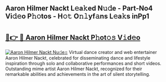 ## Aaron Hilmer Nackt L𝚎a𝚔ed N𝚞𝚍e - Part-No4 Vi𝚍𝚎o P𝚑𝚘tos - H𝚘𝚝 O𝚗𝚕yf𝚊ns L𝚎a𝚔s inPp1

# <h2><a href="http://kfconwj.oniu.top/?m=Aaron+Hilmer+Nackt">🔗👉 🔴 Aaron Hilmer Nackt P𝚑ot𝚘𝚜 V𝚒d𝚎o</a></h2>

[![Aaron Hilmer Nackt Nu𝚍e𝚜](https://i.imgur.com/0qMVB7G.gif)](http://kfconwj.oniu.top/?m=Aaron+Hilmer+Nackt)
Virtual dance creator and web entertainer Aaron Hilmer Nackt, celebrated for disseminating dance and lifestyle inspiration through solo and collaborative performances and short videos. Outstanding mime artist Aaron Hilmer Nackt, recognized for their remarkable abilities and achievements in the art of silent storytelling.  
